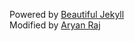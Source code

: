Powered by <a href="https://beautifuljekyll.com/">Beautiful Jekyll</a>
<br>
Modified by <a href="https://aaryangold.github.io/">Aryan Raj</a>
